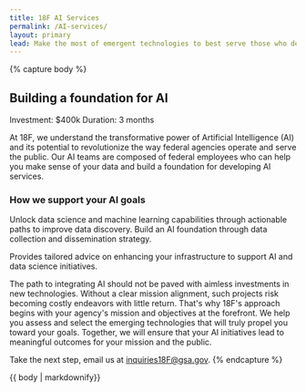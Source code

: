 ```yaml
---
title: 18F AI Services
permalink: /AI-services/
layout: primary
lead: Make the most of emergent technologies to best serve those who depend on your mission. 18F supports you with a custom team of designers, engineers, product managers, and procurement specialists. We are federal employees who help you deliver on your mission.
---
```

{% capture body %}
## Building a foundation for AI
Investment: $400k
Duration: 3 months

At 18F, we understand the transformative power of Artificial Intelligence (AI) and its potential to revolutionize the way federal agencies operate and serve the public. Our AI teams are composed of federal employees who can help you make sense of your data and build a foundation for developing AI services.

### How we support your AI goals
Unlock data science and machine learning capabilities through actionable paths to improve data discovery.
Build an AI foundation through data collection and dissemination strategy.

Provides tailored advice on enhancing your infrastructure to support AI and data science initiatives.

The path to integrating AI should not be paved with aimless investments in new technologies. Without a clear mission alignment, such projects risk becoming costly endeavors with little return. That's why 18F's approach begins with your agency's mission and objectives at the forefront. We help you assess and select the emerging technologies that will truly propel you toward your goals. Together, we will ensure that your AI initiatives lead to meaningful outcomes for your mission and the public.

Take the next step, email us at <a href="mailto:inquiries18F@gsa.gov">inquiries18F@gsa.gov</a>.
{% endcapture %}

<section class="usa-section section-padding-6">
<div class="grid-container">
  <div>
    {{ body | markdownify}}
  </div>
</div>
</section>
